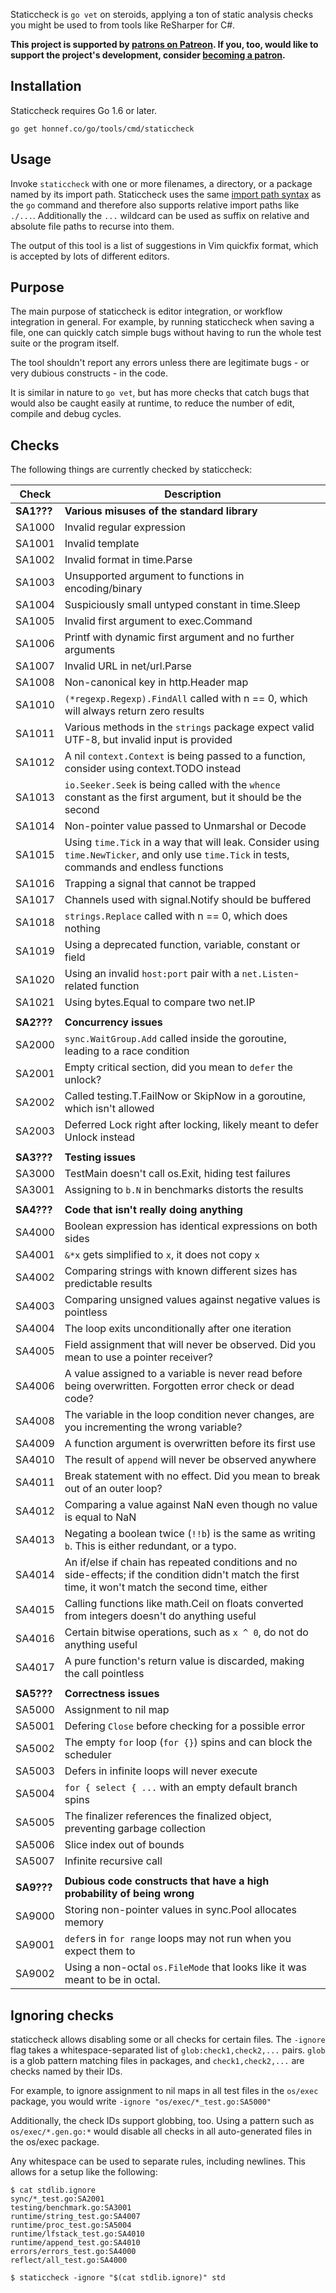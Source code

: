 Staticcheck is `go vet` on steroids, applying a ton of static analysis
checks you might be used to from tools like ReSharper for C#.

**This project is supported by
[patrons on Patreon](https://www.patreon.com/dominikh). If you, too,
would like to support the project's development, consider
[becoming a patron](https://www.patreon.com/dominikh).**


## Installation

Staticcheck requires Go 1.6 or later.

    go get honnef.co/go/tools/cmd/staticcheck

## Usage

Invoke `staticcheck` with one or more filenames, a directory, or a package named
by its import path. Staticcheck uses the same
[import path syntax](https://golang.org/cmd/go/#hdr-Import_path_syntax) as
the `go` command and therefore
also supports relative import paths like `./...`. Additionally the `...`
wildcard can be used as suffix on relative and absolute file paths to recurse
into them.

The output of this tool is a list of suggestions in Vim quickfix format,
which is accepted by lots of different editors.

## Purpose

The main purpose of staticcheck is editor integration, or workflow
integration in general. For example, by running staticcheck when
saving a file, one can quickly catch simple bugs without having to run
the whole test suite or the program itself.

The tool shouldn't report any errors unless there are legitimate
bugs - or very dubious constructs - in the code.

It is similar in nature to `go vet`, but has more checks that catch
bugs that would also be caught easily at runtime, to reduce the number
of edit, compile and debug cycles.

## Checks

The following things are currently checked by staticcheck:

| Check      | Description                                                                                                                                           |
|------------|-------------------------------------------------------------------------------------------------------------------------------------------------------|
| **SA1???** | **Various misuses of the standard library**                                                                                                           |
| SA1000     | Invalid regular expression                                                                                                                            |
| SA1001     | Invalid template                                                                                                                                      |
| SA1002     | Invalid format in time.Parse                                                                                                                          |
| SA1003     | Unsupported argument to functions in encoding/binary                                                                                                  |
| SA1004     | Suspiciously small untyped constant in time.Sleep                                                                                                     |
| SA1005     | Invalid first argument to exec.Command                                                                                                                |
| SA1006     | Printf with dynamic first argument and no further arguments                                                                                           |
| SA1007     | Invalid URL in net/url.Parse                                                                                                                          |
| SA1008     | Non-canonical key in http.Header map                                                                                                                  |
| SA1010     | `(*regexp.Regexp).FindAll` called with n == 0, which will always return zero results                                                                  |
| SA1011     | Various methods in the `strings` package expect valid UTF-8, but invalid input is provided                                                            |
| SA1012     | A nil `context.Context` is being passed to a function, consider using context.TODO instead                                                            |
| SA1013     | `io.Seeker.Seek` is being called with the `whence` constant as the first argument, but it should be the second                                        |
| SA1014     | Non-pointer value passed to Unmarshal or Decode                                                                                                       |
| SA1015     | Using `time.Tick` in a way that will leak. Consider using `time.NewTicker`, and only use `time.Tick` in tests, commands and endless functions         |
| SA1016     | Trapping a signal that cannot be trapped                                                                                                              |
| SA1017     | Channels used with signal.Notify should be buffered                                                                                                   |
| SA1018     | `strings.Replace` called with n == 0, which does nothing                                                                                              |
| SA1019     | Using a deprecated function, variable, constant or field                                                                                              |
| SA1020     | Using an invalid `host:port` pair with a `net.Listen`-related function                                                                                |
| SA1021     | Using bytes.Equal to compare two net.IP                                                                                                               |
|            |                                                                                                                                                       |
| **SA2???** | **Concurrency issues**                                                                                                                                |
| SA2000     | `sync.WaitGroup.Add` called inside the goroutine, leading to a race condition                                                                         |
| SA2001     | Empty critical section, did you mean to `defer` the unlock?                                                                                           |
| SA2002     | Called testing.T.FailNow or SkipNow in a goroutine, which isn't allowed                                                                               |
| SA2003     | Deferred Lock right after locking, likely meant to defer Unlock instead                                                                               |
|            |                                                                                                                                                       |
| **SA3???** | **Testing issues**                                                                                                                                    |
| SA3000     | TestMain doesn't call os.Exit, hiding test failures                                                                                                   |
| SA3001     | Assigning to `b.N` in benchmarks distorts the results                                                                                                 |
|            |                                                                                                                                                       |
| **SA4???** | **Code that isn't really doing anything**                                                                                                             |
| SA4000     | Boolean expression has identical expressions on both sides                                                                                            |
| SA4001     | `&*x` gets simplified to `x`, it does not copy `x`                                                                                                    |
| SA4002     | Comparing strings with known different sizes has predictable results                                                                                  |
| SA4003     | Comparing unsigned values against negative values is pointless                                                                                        |
| SA4004     | The loop exits unconditionally after one iteration                                                                                                    |
| SA4005     | Field assignment that will never be observed. Did you mean to use a pointer receiver?                                                                 |
| SA4006     | A value assigned to a variable is never read before being overwritten. Forgotten error check or dead code?                                            |
| SA4008     | The variable in the loop condition never changes, are you incrementing the wrong variable?                                                            |
| SA4009     | A function argument is overwritten before its first use                                                                                               |
| SA4010     | The result of `append` will never be observed anywhere                                                                                                |
| SA4011     | Break statement with no effect. Did you mean to break out of an outer loop?                                                                           |
| SA4012     | Comparing a value against NaN even though no value is equal to NaN                                                                                    |
| SA4013     | Negating a boolean twice (`!!b`) is the same as writing `b`. This is either redundant, or a typo.                                                     |
| SA4014     | An if/else if chain has repeated conditions and no side-effects; if the condition didn't match the first time, it won't match the second time, either |
| SA4015     | Calling functions like math.Ceil on floats converted from integers doesn't do anything useful                                                         |
| SA4016     | Certain bitwise operations, such as `x ^ 0`, do not do anything useful                                                                                |
| SA4017     | A pure function's return value is discarded, making the call pointless                                                                                |
|            |                                                                                                                                                       |
| **SA5???** | **Correctness issues**                                                                                                                                |
| SA5000     | Assignment to nil map                                                                                                                                 |
| SA5001     | Defering `Close` before checking for a possible error                                                                                                 |
| SA5002     | The empty `for` loop (`for {}`) spins and can block the scheduler                                                                                     |
| SA5003     | Defers in infinite loops will never execute                                                                                                           |
| SA5004     | `for { select { ...` with an empty default branch spins                                                                                               |
| SA5005     | The finalizer references the finalized object, preventing garbage collection                                                                          |
| SA5006     | Slice index out of bounds                                                                                                                             |
| SA5007     | Infinite recursive call                                                                                                                               |
|            |                                                                                                                                                       |
| **SA9???** | **Dubious code constructs that have a high probability of being wrong**                                                                               |
| SA9000     | Storing non-pointer values in sync.Pool allocates memory                                                                                              |
| SA9001     | `defer`s in `for range` loops may not run when you expect them to                                                                                     |
| SA9002     | Using a non-octal `os.FileMode`  that looks like it was meant to be in octal.                                                                         |

## Ignoring checks

staticcheck allows disabling some or all checks for certain files. The
`-ignore` flag takes a whitespace-separated list of
`glob:check1,check2,...` pairs. `glob` is a glob pattern matching
files in packages, and `check1,check2,...` are checks named by their
IDs.

For example, to ignore assignment to nil maps in all test files in the
`os/exec` package, you would write `-ignore
"os/exec/*_test.go:SA5000"`

Additionally, the check IDs support globbing, too. Using a pattern
such as `os/exec/*.gen.go:*` would disable all checks in all
auto-generated files in the os/exec package.

Any whitespace can be used to separate rules, including newlines. This
allows for a setup like the following:

```
$ cat stdlib.ignore
sync/*_test.go:SA2001
testing/benchmark.go:SA3001
runtime/string_test.go:SA4007
runtime/proc_test.go:SA5004
runtime/lfstack_test.go:SA4010
runtime/append_test.go:SA4010
errors/errors_test.go:SA4000
reflect/all_test.go:SA4000

$ staticcheck -ignore "$(cat stdlib.ignore)" std
```
